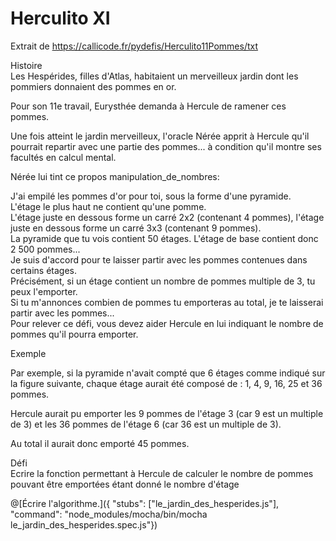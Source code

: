 # Herculito XI

Extrait de https://callicode.fr/pydefis/Herculito11Pommes/txt

Histoire
<br/>Les Hespérides, filles d'Atlas, habitaient un merveilleux jardin dont les pommiers donnaient des pommes en or.

Pour son 11e travail, Eurysthée demanda à Hercule de ramener ces pommes.

Une fois atteint le jardin merveilleux, l'oracle Nérée apprit à Hercule qu'il pourrait repartir avec une partie des pommes... à condition qu'il montre ses facultés en calcul mental.

Nérée lui tint ce propos manipulation_de_nombres:

J'ai empilé les pommes d'or pour toi, sous la forme d'une pyramide.
<br/>L'étage le plus haut ne contient qu'une pomme.
<br/>L'étage juste en dessous forme un carré 2x2 (contenant 4 pommes), l'étage juste en dessous forme un carré 3x3 (contenant 9 pommes).
<br/>La pyramide que tu vois contient 50 étages. L'étage de base contient donc 2 500 pommes...
<br/>Je suis d'accord pour te laisser partir avec les pommes contenues dans certains étages.
<br/>Précisément, si un étage contient un nombre de pommes multiple de 3, tu peux l'emporter.
<br/>Si tu m'annonces combien de pommes tu emporteras au total, je te laisserai partir avec les pommes...
<br/>Pour relever ce défi, vous devez aider Hercule en lui indiquant le nombre de pommes qu'il pourra emporter.

Exemple

Par exemple, si la pyramide n'avait compté que 6 étages comme indiqué sur la figure suivante, chaque étage aurait été composé de : 1, 4, 9, 16, 25 et 36 pommes.

Hercule aurait pu emporter les 9 pommes de l'étage 3 (car 9 est un multiple de 3) et les 36 pommes de l'étage 6 (car 36 est un multiple de 3).

Au total il aurait donc emporté 45 pommes.

Défi
<br/>Ecrire la fonction permettant à Hercule de calculer le nombre de pommes pouvant être emportées étant donné le nombre d'étage

@[Écrire l'algorithme.]({ "stubs": ["le_jardin_des_hesperides.js"], "command": "node_modules/mocha/bin/mocha le_jardin_des_hesperides.spec.js"})
